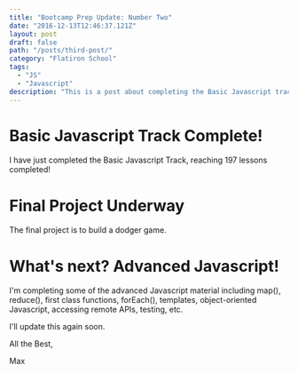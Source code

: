 ```yaml
---
title: "Bootcamp Prep Update: Number Two"
date: "2016-12-13T12:46:37.121Z"
layout: post
draft: false
path: "/posts/third-post/"
category: "Flatiron School"
tags:
  - "JS"
  - "Javascript"
description: "This is a post about completing the Basic Javascript track in Flatiron School Bootcamp Prep."
---
```


# Basic Javascript Track Complete!

I have just completed the Basic Javascript Track, reaching 197 lessons completed! 

# Final Project Underway 

The final project is to build a dodger game. 

# What's next? Advanced Javascript!

I'm completing some of the advanced Javascript material including map(), reduce(), first class functions, forEach(), templates, object-oriented Javascript, accessing remote APIs, testing, etc.

I'll update this again soon.  

All the Best, 

Max  